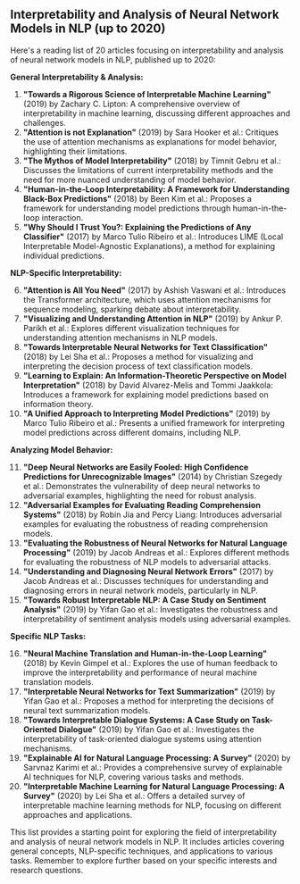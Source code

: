 ## Interpretability and Analysis of Neural Network Models in NLP (up to 2020)

Here's a reading list of 20 articles focusing on interpretability and analysis of neural network models in NLP, published up to 2020:

**General Interpretability & Analysis:**

1. **"Towards a Rigorous Science of Interpretable Machine Learning"** (2019) by Zachary C. Lipton: A comprehensive overview of interpretability in machine learning, discussing different approaches and challenges.
2. **"Attention is not Explanation"** (2019) by Sara Hooker et al.: Critiques the use of attention mechanisms as explanations for model behavior, highlighting their limitations.
3. **"The Mythos of Model Interpretability"** (2018) by Timnit Gebru et al.: Discusses the limitations of current interpretability methods and the need for more nuanced understanding of model behavior.
4. **"Human-in-the-Loop Interpretability: A Framework for Understanding Black-Box Predictions"** (2018) by Been Kim et al.: Proposes a framework for understanding model predictions through human-in-the-loop interaction.
5. **"Why Should I Trust You?: Explaining the Predictions of Any Classifier"** (2017) by Marco Tulio Ribeiro et al.: Introduces LIME (Local Interpretable Model-Agnostic Explanations), a method for explaining individual predictions.

**NLP-Specific Interpretability:**

6. **"Attention is All You Need"** (2017) by Ashish Vaswani et al.: Introduces the Transformer architecture, which uses attention mechanisms for sequence modeling, sparking debate about interpretability.
7. **"Visualizing and Understanding Attention in NLP"** (2019) by Ankur P. Parikh et al.: Explores different visualization techniques for understanding attention mechanisms in NLP models.
8. **"Towards Interpretable Neural Networks for Text Classification"** (2018) by Lei Sha et al.: Proposes a method for visualizing and interpreting the decision process of text classification models.
9. **"Learning to Explain: An Information-Theoretic Perspective on Model Interpretation"** (2018) by David Alvarez-Melis and Tommi Jaakkola: Introduces a framework for explaining model predictions based on information theory.
10. **"A Unified Approach to Interpreting Model Predictions"** (2019) by Marco Tulio Ribeiro et al.: Presents a unified framework for interpreting model predictions across different domains, including NLP.

**Analyzing Model Behavior:**

11. **"Deep Neural Networks are Easily Fooled: High Confidence Predictions for Unrecognizable Images"** (2014) by Christian Szegedy et al.: Demonstrates the vulnerability of deep neural networks to adversarial examples, highlighting the need for robust analysis.
12. **"Adversarial Examples for Evaluating Reading Comprehension Systems"** (2018) by Robin Jia and Percy Liang: Introduces adversarial examples for evaluating the robustness of reading comprehension models.
13. **"Evaluating the Robustness of Neural Networks for Natural Language Processing"** (2019) by Jacob Andreas et al.: Explores different methods for evaluating the robustness of NLP models to adversarial attacks.
14. **"Understanding and Diagnosing Neural Network Errors"** (2017) by Jacob Andreas et al.: Discusses techniques for understanding and diagnosing errors in neural network models, particularly in NLP.
15. **"Towards Robust Interpretable NLP: A Case Study on Sentiment Analysis"** (2019) by Yifan Gao et al.: Investigates the robustness and interpretability of sentiment analysis models using adversarial examples.

**Specific NLP Tasks:**

16. **"Neural Machine Translation and Human-in-the-Loop Learning"** (2018) by Kevin Gimpel et al.: Explores the use of human feedback to improve the interpretability and performance of neural machine translation models.
17. **"Interpretable Neural Networks for Text Summarization"** (2019) by Yifan Gao et al.: Proposes a method for interpreting the decisions of neural text summarization models.
18. **"Towards Interpretable Dialogue Systems: A Case Study on Task-Oriented Dialogue"** (2019) by Yifan Gao et al.: Investigates the interpretability of task-oriented dialogue systems using attention mechanisms.
19. **"Explainable AI for Natural Language Processing: A Survey"** (2020) by Sarvnaz Karimi et al.: Provides a comprehensive survey of explainable AI techniques for NLP, covering various tasks and methods.
20. **"Interpretable Machine Learning for Natural Language Processing: A Survey"** (2020) by Lei Sha et al.: Offers a detailed survey of interpretable machine learning methods for NLP, focusing on different approaches and applications.

This list provides a starting point for exploring the field of interpretability and analysis of neural network models in NLP. It includes articles covering general concepts, NLP-specific techniques, and applications to various tasks. Remember to explore further based on your specific interests and research questions.
